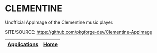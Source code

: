 # CLEMENTINE

 Unofficial AppImage of the Clementine music player.

 SITE/SOURCE: https://github.com/pkgforge-dev/Clementine-AppImage

 | [Applications](https://portable-linux-apps.github.io/apps.html) | [Home](https://portable-linux-apps.github.io)
 | --- | --- |